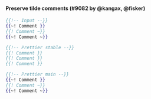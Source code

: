 #### Preserve tilde comments (#9082 by @kangax, @fisker)

<!-- prettier-ignore -->
```hbs
{{!-- Input --}}
{{~! Comment }}
{{! Comment ~}}
{{~! Comment ~}}

{{!-- Prettier stable --}}
{{! Comment }}
{{! Comment }}
{{! Comment }}

{{!-- Prettier main --}}
{{~! Comment }}
{{! Comment ~}}
{{~! Comment ~}}
```
